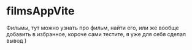 # filmsAppVite
Фильмы, тут можно узнать про фильм, найти его, или же вообще добавить в избранное, короче сами тестите, я уже для себя сделал вывод )

